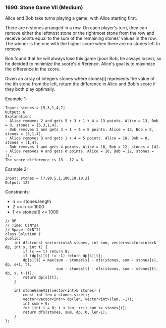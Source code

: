 ### 1690. Stone Game VII (Medium)

Alice and Bob take turns playing a game, with Alice starting first.

There are n stones arranged in a row. On each player's turn, they can remove either the leftmost stone or the rightmost stone from the row and receive points equal to the sum of the remaining stones' values in the row. The winner is the one with the higher score when there are no stones left to remove.

Bob found that he will always lose this game (poor Bob, he always loses), so he decided to minimize the score's difference. Alice's goal is to maximize the difference in the score.

Given an array of integers stones where stones[i] represents the value of the ith stone from the left, return the difference in Alice and Bob's score if they both play optimally.

Example 1:

```
Input: stones = [5,3,1,4,2]
Output: 6
Explanation: 
- Alice removes 2 and gets 5 + 3 + 1 + 4 = 13 points. Alice = 13, Bob = 0, stones = [5,3,1,4].
- Bob removes 5 and gets 3 + 1 + 4 = 8 points. Alice = 13, Bob = 8, stones = [3,1,4].
- Alice removes 3 and gets 1 + 4 = 5 points. Alice = 18, Bob = 8, stones = [1,4].
- Bob removes 1 and gets 4 points. Alice = 18, Bob = 12, stones = [4].
- Alice removes 4 and gets 0 points. Alice = 18, Bob = 12, stones = [].
The score difference is 18 - 12 = 6.
```

Example 2:

```
Input: stones = [7,90,5,1,100,10,10,2]
Output: 122
```

Constraints:

- n == stones.length
- 2 <= n <= 1000
- 1 <= stones[i] <= 1000

```
// DP
// Time: O(N^2)
// Space: O(N^2)
class Solution {
public:
    int dfs(const vector<int>& stones, int sum, vector<vector<int>>& dp, int s, int t) {
        if (s == t) return 0;
        if (dp[s][t] != -1) return dp[s][t];
        dp[s][t] = max(sum - stones[s] - dfs(stones, sum - stones[s], dp, s+1, t),
                       sum - stones[t] - dfs(stones, sum - stones[t], dp, s, t-1));
        return dp[s][t];
    }
    
    int stoneGameVII(vector<int>& stones) {
        const int len = stones.size();
        vector<vector<int>> dp(len, vector<int>(len, -1));
        int sum = 0;
        for (int i = 0; i < len; ++i) sum += stones[i];
        return dfs(stones, sum, dp, 0, len-1);
    }
};
```
